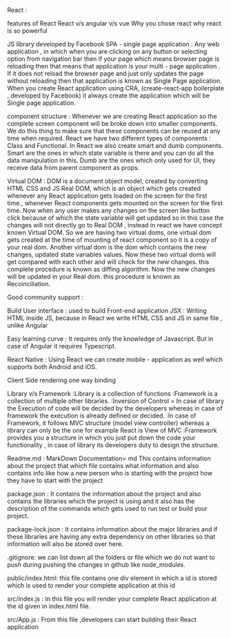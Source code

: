 React :

features of React React v/s angular v/s vue Why you chose react why react is so powerful

JS library developed by Facebook SPA - single page application : Any web application , in which when you are clicking on any button or selecting option from navigation bar then if your page which means browser page is reloading then that means that application is your multi - page application . If it does not reload the browser page and just only updates the page without reloading then that application is known as Single Page application. When you create React application using CRA, (create-react-app boilerplate , developed by Facebook) it always create the application which will be Single page application.

component structure : Whenever we are creating React application so the complete screen component will be broke down into smaller components. We do this thing to make sure that these components can be reused at any time when required. React we have two different types of components : Class and Functional. In React we also create smart and dumb components. Smart are the ones in which state variable is there and you can do all the data manipulation in this. Dumb are the ones which only used for UI, they receive data from parent component as props.

Virtual DOM : DOM is a document object model, created by converting HTML CSS and JS Real DOM, which is an object which gets created whenever any React application gets loaded on the screen for the first time., whenever React components gets mounted on the screen for the first time. Now when any user makes any changes on the screen like button click because of which the state variable will get updated so in this case the changes will not directly go to Real DOM , instead in react we have concept known Virtual DOM. So we are having two virtual doms, one virtual dom gets created at the time of mounting of react component so it is a copy of your real dom. Another virtual dom is the dom which contains the new changes, updated state variables values. Now these two virtual doms will get compared with each other and will check for the new changes. this complete procedure is known as diffing algorithm. Now the new changes will be updated in your Real dom. this procedure is known as Recoinciliation.

Good community support :

Build User interface : used to build Front-end application JSX : Writing HTML inside JS, because in React we write HTML CSS and JS in same file , unlike Angular

Easy learning curve : It requires only the knowledge of Javascript. But in case of Angular it requires Typescript.

React Native : Using React we can create mobile - application as well which supports both Android and iOS.

Client Side rendering one way binding

Library v/s Framework :Library is a collection of functions :Framework is a collection of multiple other libraries. :Inversion of Control = In case of library the Execution of code will be decided by the developers whereas in case of framework the execution is already defined or decided. :In case of Framework, it follows MVC structure (model view controller) whereas a library can only be the one for example React is View of MVC :Framework provides you a structure in which you just put down the code your functionality , in case of library its developers duty to design the structure.

Readme.md : MarkDown Documentation= md This contains information about the project that which file contains what information and also contains info like how a new person who is starting with the project how they have to start with the project

package.json : It contains the information about the project and also contains the libraries which the project is using and it also has the description of the commands which gets used to run test or build your project.

package-lock.json : It contains information about the major libraries and if these libraries are having any extra dependency on other libraries so that information will also be stored over here.

.gitignore: we can list down all the folders or file which we do not want to push during pushing the changes in github like node_modules.

public/index.html: this file contains one div element in which a id is stored which is used to render your complete application at this id

src/index.js : In this file you will render your complete React application at the id given in index.html file.

src/App.js : From this file ,developers can start building their React application